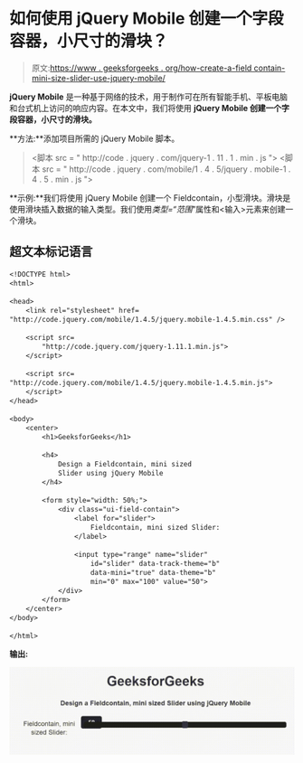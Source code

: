 # 如何使用 jQuery Mobile 创建一个字段容器，小尺寸的滑块？

> 原文:[https://www . geeksforgeeks . org/how-create-a-field contain-mini-size-slider-use-jquery-mobile/](https://www.geeksforgeeks.org/how-to-create-a-fieldcontain-mini-sized-slider-using-jquery-mobile/)

**jQuery Mobile** 是一种基于网络的技术，用于制作可在所有智能手机、平板电脑和台式机上访问的响应内容。在本文中，我们将使用 **jQuery Mobile 创建一个字段容器，小尺寸的滑块。**

**方法:**添加项目所需的 jQuery Mobile 脚本。

> <link rel="”stylesheet”" href="”http://code.jquery.com/mobile/1.4.5/jquery.mobile-1.4.5.min.css”">
> <脚本 src = " http://code . jquery . com/jquery-1 . 11 . 1 . min . js "></脚本>
> <脚本 src = " http://code . jquery . com/mobile/1 . 4 . 5/jquery . mobile-1 . 4 . 5 . min . js "></脚本>

**示例:**我们将使用 jQuery Mobile 创建一个 Fieldcontain，小型滑块。滑块是使用滑块插入数据的输入类型。我们使用*类型=“范围*”属性和<输入>元素来创建一个滑块。

## 超文本标记语言

```
<!DOCTYPE html>
<html>

<head>
    <link rel="stylesheet" href=
"http://code.jquery.com/mobile/1.4.5/jquery.mobile-1.4.5.min.css" />

    <script src=
        "http://code.jquery.com/jquery-1.11.1.min.js">
    </script>

    <script src=
"http://code.jquery.com/mobile/1.4.5/jquery.mobile-1.4.5.min.js">
    </script>
</head>

<body>
    <center>
        <h1>GeeksforGeeks</h1>

        <h4>
            Design a Fieldcontain, mini sized 
            Slider using jQuery Mobile
        </h4>

        <form style="width: 50%;">
            <div class="ui-field-contain">
                <label for="slider">
                    Fieldcontain, mini sized Slider:
                </label>

                <input type="range" name="slider" 
                    id="slider" data-track-theme="b" 
                    data-mini="true" data-theme="b" 
                    min="0" max="100" value="50">
            </div>
        </form>
    </center>
</body>

</html>
```

**输出:**

![](img/d1d9b110a9fdb026d67e965aa8815aee.png)